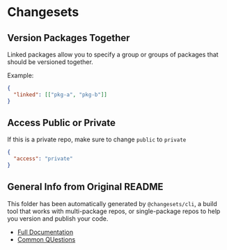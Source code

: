 # Changesets

## Version Packages Together

Linked packages allow you to specify a group or groups of packages that should be versioned together.

Example:

```json
{
  "linked": [["pkg-a", "pkg-b"]]
}
```

## Access Public or Private

If this is a private repo, make sure to change `public` to `private`

```json
{
  "access": "private"
}
```

## General Info from Original README

This folder has been automatically generated by `@changesets/cli`, a build tool that works with multi-package repos, or single-package repos to help you version and publish your code.

- [Full Documentation](https://github.com/changesets/changesets)
- [Common QUestions](https://github.com/changesets/changesets/blob/main/docs/common-questions.md)

